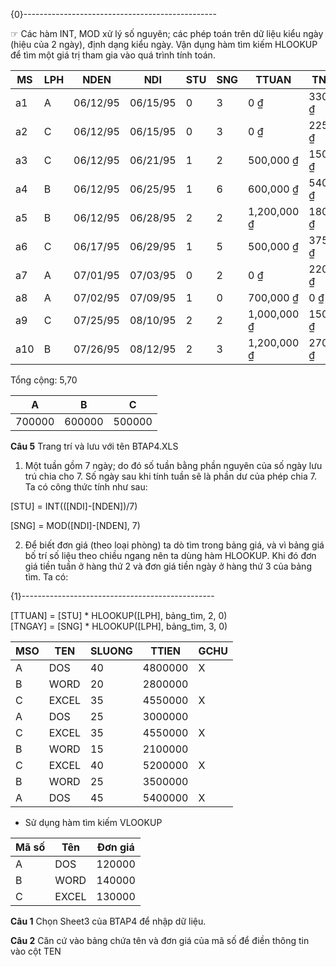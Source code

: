 

{0}------------------------------------------------

☞ Các hàm INT, MOD xử lý số nguyên; các phép toán trên dữ liệu kiểu ngày (hiệu
của 2 ngày), định dạng kiểu ngày. Vận dụng hàm tìm kiếm HLOOKUP để tìm
một giá trị tham gia vào quá trình tính toán.

| MS  | LPH | NDEN     | NDI      | STU | SNG | TTUAN       | TNGAY     | THTIEN      |
|-----|-----|----------|----------|-----|-----|-------------|-----------|-------------|
| a1  | A   | 06/12/95 | 06/15/95 | 0   | 3   | 0 ₫         | 330,000 ₫ | 330,000 ₫   |
| a2  | C   | 06/12/95 | 06/15/95 | 0   | 3   | 0 ₫         | 225,000 ₫ | 225,000 ₫   |
| a3  | C   | 06/12/95 | 06/21/95 | 1   | 2   | 500,000 ₫   | 150,000 ₫ | 650,000 ₫   |
| a4  | B   | 06/12/95 | 06/25/95 | 1   | 6   | 600,000 ₫   | 540,000 ₫ | 1,140,000 ₫ |
| a5  | B   | 06/12/95 | 06/28/95 | 2   | 2   | 1,200,000 ₫ | 180,000 ₫ | 1,380,000 ₫ |
| a6  | C   | 06/17/95 | 06/29/95 | 1   | 5   | 500,000 ₫   | 375,000 ₫ | 875,000 ₫   |
| a7  | A   | 07/01/95 | 07/03/95 | 0   | 2   | 0 ₫         | 220,000 ₫ | 220,000 ₫   |
| a8  | A   | 07/02/95 | 07/09/95 | 1   | 0   | 700,000 ₫   | 0 ₫       | 700,000 ₫   |
| a9  | C   | 07/25/95 | 08/10/95 | 2   | 2   | 1,000,000 ₫ | 150,000 ₫ | 1,150,000 ₫ |
| a10 | B   | 07/26/95 | 08/12/95 | 2   | 3   | 1,200,000 ₫ | 270,000 ₫ | 1,470,000 ₫ |

Tổng cộng: 5,70

| A      | B      | C      |
|--------|--------|--------|
| 700000 | 600000 | 500000 |

**Câu 5** Trang trí và lưu với tên BTAP4.XLS

1. Một tuần gồm 7 ngày; do đó số tuần bằng phần nguyên của số ngày lưu trú chia
   cho 7. Số ngày sau khi tính tuần sẽ là phần dư của phép chia 7. Ta có công thức
   tính như sau:

[STU] = INT(([NDI]-[NDEN])/7)

[SNG] = MOD([NDI]-[NDEN], 7)

2. Để biết đơn giá (theo loại phòng) ta dò tìm trong bảng giá, và vì bảng giá bố trí số
   liệu theo chiều ngang nên ta dùng hàm HLOOKUP. Khi đó đơn giá tiền tuần ở
   hàng thứ 2 và đơn giá tiền ngày ở hàng thứ 3 của bảng tìm. Ta có:

{1}------------------------------------------------

[TTUAN] = [STU] \* HLOOKUP([LPH], bảng\_tìm, 2, 0)  
[TNGAY] = [SNG] \* HLOOKUP([LPH], bảng\_tìm, 3, 0)

| MSO | TEN   | SLUONG | TTIEN   | GCHU |
|-----|-------|--------|---------|------|
| A   | DOS   | 40     | 4800000 | X    |
| B   | WORD  | 20     | 2800000 |      |
| C   | EXCEL | 35     | 4550000 | X    |
| A   | DOS   | 25     | 3000000 |      |
| C   | EXCEL | 35     | 4550000 | X    |
| B   | WORD  | 15     | 2100000 |      |
| C   | EXCEL | 40     | 5200000 | X    |
| B   | WORD  | 25     | 3500000 |      |
| A   | DOS   | 45     | 5400000 | X    |

- Sử dụng hàm tìm kiếm VLOOKUP

| Mã số | Tên   | Đơn giá |
|-------|-------|---------|
| A     | DOS   | 120000  |
| B     | WORD  | 140000  |
| C     | EXCEL | 130000  |

**Câu 1** Chọn Sheet3 của BTAP4 để nhập dữ liệu.

**Câu 2** Căn cứ vào bảng chứa tên và đơn giá của mã số để điền thông tin vào cột TEN